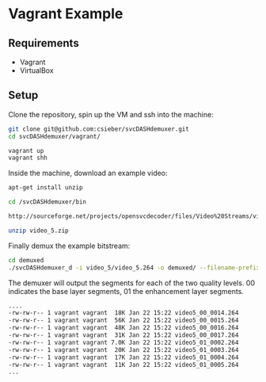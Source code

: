 # Vagrant Example

## Requirements

 - Vagrant
 - VirtualBox
 
## Setup

Clone the repository, spin up the VM and ssh into the machine:

```bash
git clone git@github.com:csieber/svcDASHdemuxer.git
cd svcDASHdemuxer/vagrant/

vagrant up
vagrant shh
```

Inside the machine, download an example video:

```bash
apt-get install unzip

cd /svcDASHdemuxer/bin

http://sourceforge.net/projects/opensvcdecoder/files/Video%20Streams/video_5.zip/download -O video_5.zip

unzip video_5.zip
```

Finally demux the example bitstream:

```bash
cd demuxed
./svcDASHdemuxer_d -i video_5/video_5.264 -o demuxed/ --filename-prefix video5_
```

The demuxer will output the segments for each of the two quality levels. 00 indicates the base layer segments, 01 the enhancement layer segments.

```bash
....
-rw-rw-r-- 1 vagrant vagrant  18K Jan 22 15:22 video5_00_0014.264
-rw-rw-r-- 1 vagrant vagrant  56K Jan 22 15:22 video5_00_0015.264
-rw-rw-r-- 1 vagrant vagrant  48K Jan 22 15:22 video5_00_0016.264
-rw-rw-r-- 1 vagrant vagrant  31K Jan 22 15:22 video5_00_0017.264
-rw-rw-r-- 1 vagrant vagrant 7.0K Jan 22 15:22 video5_01_0002.264
-rw-rw-r-- 1 vagrant vagrant  20K Jan 22 15:22 video5_01_0003.264
-rw-rw-r-- 1 vagrant vagrant  17K Jan 22 15:22 video5_01_0004.264
-rw-rw-r-- 1 vagrant vagrant  11K Jan 22 15:22 video5_01_0005.264
...
```

